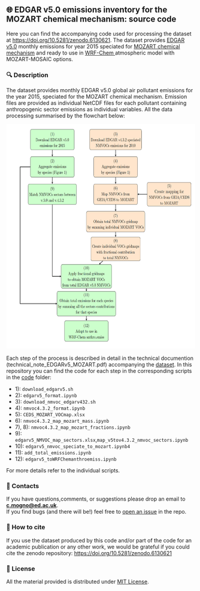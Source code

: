 ## :globe_with_meridians: EDGAR v5.0 emissions inventory for the MOZART chemical mechanism: source code 
Here you can find the accompanying code used for processing the dataset at https://doi.org/10.5281/zenodo.6130621. The dataset provides [EDGAR v5.0](https://edgar.jrc.ec.europa.eu/index.php/dataset_ap50) monthly emissions for year 2015 speciated for [MOZART chemical mechanism](https://gmd.copernicus.org/articles/3/43/2010/) and ready to use in [WRF-Chem ](https://ruc.noaa.gov/wrf/wrf-chem/) atmospheric model with MOZART-MOSAIC options.


### :mag: Description

The dataset provides monthly EDGAR v5.0 global  air  pollutant  emissions  for  the  year  2015,  speciated  for  the  MOZART  chemical  mechanism.
Emission files are provided as individual NetCDF files for each pollutant containing anthropogenic sector emissions as individual variables. 
All the data processing summarised by the flowchart below:

<p align="center">
<img src="/images/flowchart.png" width="700" height="600">
</p>

Each step of the process is described in detail in the technical documention (technical_note_EDGARv5_MOZART.pdf) accompanying the [dataset](https://doi.org/10.5281/zenodo.6130621).
In this repository you can find the code for each step in the corresponding scripts in the [code](/code) folder:

* 1): `download_edgarv5.sh`
* 2): `edgarv5_format.ipynb`
* 3): `download_nmvoc_edgarv432.sh`
* 4): `nmvoc4.3.2_format.ipynb`
* 5): `CEDS_MOZART_VOCmap.xlsx`
* 6): `nmvoc4.3.2_map_mozart_mass.ipynb`
* 7), 8): `nmvoc4.3.2_map_mozart_fractions.ipynb`
* 9):  `edgarv5_NMVOC_map_sectors.xlsx`,`map_v5tov4.3.2_nmvoc_sectors.ipynb`
* 10): `edgarv5_nmvoc_speciate_to_mozart.ipynb4`
* 11): `add_total_emissions.ipynb`
* 12): `edgarv5_toWRFChemanthroemiss.ipynb`

For more details refer to the individual scripts.

### :envelope_with_arrow: Contacts 
If you have questions,comments, or suggestions please drop an email to **c.mogno@ed.ac.uk**. <br />
If you find bugs (and there will be!) feel free to [open an issue](https://github.com/catemgn/EDGARv5_MOZART/issues) in the repo.

### :speech_balloon: How to cite  
If you use the dataset produced by this code and/or part of the code for an academic publication or any other work, we would be grateful if you could cite the zenodo repository: https://doi.org/10.5281/zenodo.6130621

### :memo: License
All  the  material provided is distributed under [MIT License](https://choosealicense.com/licenses/mit/).

